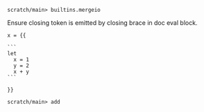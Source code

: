 ``` ucm :hide
scratch/main> builtins.mergeio
```

Ensure closing token is emitted by closing brace in doc eval block.

````unison
x = {{

```
let
  x = 1
  y = 2
  x + y
```

}}
````

``` ucm :hide
scratch/main> add
```
